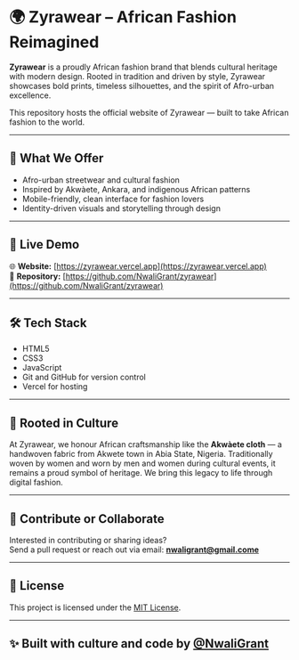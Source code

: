 # 🌍 Zyrawear – African Fashion Reimagined

**Zyrawear** is a proudly African fashion brand that blends cultural heritage with modern design. Rooted in tradition and driven by style, Zyrawear showcases bold prints, timeless silhouettes, and the spirit of Afro-urban excellence.

This repository hosts the official website of Zyrawear — built to take African fashion to the world.

---

## 🧵 What We Offer

- Afro-urban streetwear and cultural fashion
- Inspired by Akwàete, Ankara, and indigenous African patterns
- Mobile-friendly, clean interface for fashion lovers
- Identity-driven visuals and storytelling through design

---

## 🚀 Live Demo

🌐 **Website:** [https://zyrawear.vercel.app](https://zyrawear.vercel.app)  
📂 **Repository:** [https://github.com/NwaliGrant/zyrawear](https://github.com/NwaliGrant/zyrawear)

---

## 🛠 Tech Stack

- HTML5  
- CSS3  
- JavaScript  
- Git and GitHub for version control  
- Vercel for hosting

---

## 🖤 Rooted in Culture

At Zyrawear, we honour African craftsmanship like the **Akwàete cloth** — a handwoven fabric from Akwete town in Abia State, Nigeria. Traditionally woven by women and worn by men and women during cultural events, it remains a proud symbol of heritage. We bring this legacy to life through digital fashion.

---

## 🤝 Contribute or Collaborate

Interested in contributing or sharing ideas?  
Send a pull request or reach out via email: **nwaligrant@gmail.come**

---

## 🧠 License

This project is licensed under the [MIT License](LICENSE).

---

## ✨ Built with culture and code by [@NwaliGrant](https://github.com/NwaliGrant)
